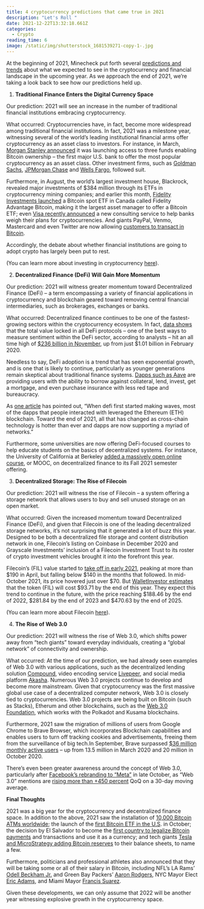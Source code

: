 ```yaml
---
title: 4 cryptocurrency predictions that came true in 2021
description: "Let's Roll "
date: 2021-12-22T13:32:18.661Z
categories:
  - Crypto
reading_time: 6
image: /static/img/shutterstock_1681539271-copy-1-.jpg
---
```

At the beginning of 2021, Minecheck put forth several [predictions and trends](https://www.minecheck.com/posts/minecheck%E2%80%99s-predictions-and-trends-for-2021/) about what we expected to see in the cryptocurrency and financial landscape in the upcoming year. As we approach the end of 2021, we’re taking a look back to see how our predictions held up. 



1. **Traditional Finance Enters the Digital Currency Space**



Our prediction: 2021 will see an increase in the number of traditional financial institutions embracing cryptocurrency. 



What occurred: Cryptocurrencies have, in fact, become more widespread among traditional financial institutions. In fact, 2021 was a milestone year, witnessing several of the world’s leading institutional financial arms offer cryptocurrency as an asset class to investors. For instance, in March, [Morgan Stanley announced](https://www.cnbc.com/2021/03/17/bitcoin-morgan-stanley-is-the-first-big-us-bank-to-offer-wealthy-clients-access-to-bitcoin-funds.html) it was launching access to three funds enabling Bitcoin ownership – the first major U.S. bank to offer the most popular cryptocurrency as an asset class. Other investment firms, such as [Goldman Sachs](https://www.reuters.com/business/finance/goldman-sachs-offers-bitcoin-derivatives-investors-bloomberg-news-2021-05-06/), [JPMorgan Chase](https://www.forbes.com/sites/emilymason/2021/07/22/bitcoin-about-face-jpmorgan-opens-crypto-trading-to-all-clients/?sh=21f6ddc544a5) and [Wells Fargo](https://www.businesswire.com/news/home/20211005005811/en/U.S.-Bank-announces-new-cryptocurrency-custody-services-for-institutional-investment-managers), followed suit. 



Furthermore, in August, the world’s largest investment house, Blackrock, revealed major investments of $384 million through its ETFs in cryptocurrency mining companies; and earlier this month, [Fidelity Investments launched](https://www.cityam.com/crypto-investment-product-offerings-grow-as-regulators-expect-crypto-market-consolidation/) a Bitcoin spot ETF in Canada called Fidelity Advantage Bitcoin, making it the largest asset manager to offer a Bitcoin ETF; even [Visa recently announced](https://uk.news.yahoo.com/visa-to-open-crypto-consulting-service-for-banks-144506706.html) a new consulting service to help banks weigh their plans for cryptocurrencies. And giants PayPal, Venmo, Mastercard and even Twitter are now allowing [customers to transact in Bitcoin](https://www.cnn.com/2021/04/20/investing/venmo-cryptocurrency/index.html).



Accordingly, the debate about whether financial institutions are going to adopt crypto has largely been put to rest. 



(You can learn more about investing in cryptocurrency [here](https://www.minecheck.com/posts/investing-in-cryptocurrency-part-1/)).



2. **Decentralized Finance (DeFi) Will Gain More Momentum**



Our prediction: 2021 will witness greater momentum toward Decentralized Finance (DeFi) – a term encompassing a variety of financial applications in cryptocurrency and blockchain geared toward removing central financial intermediaries, such as brokerages, exchanges or banks.



What occurred: Decentralized finance continues to be one of the fastest-growing sectors within the cryptocurrency ecosystem. In fact, [data shows](https://elevenews.com/2021/09/02/defi-literacy-universities-embrace-decentralized-finance-education/) that the total value locked in all DeFi protocols – one of the best ways to measure sentiment within the DeFi sector, according to analysts – hit an all time high of [$236 billion in November](https://menafn.com/1103084193/DeFi-Total-Value-Locked-Hits-All-Time-High-of-236-Billion), up from just $1.01 billion in February 2020.



Needless to say, DeFi adoption is a trend that has seen exponential growth, and is one that is likely to continue, particularly as younger generations remain skeptical about traditional finance systems. [Dapps such as Aave](https://aave.com/) are providing users with the ability to borrow against collateral, lend, invest, get a mortgage, and even purchase insurance with less red tape and bureaucracy. 



As [one article](https://news.bitcoin.com/while-the-value-locked-in-defi-soars-dozens-of-dapps-leverage-cross-chain-support/) has pointed out, “When defi first started making waves, most of the dapps that people interacted with leveraged the Ethereum (ETH) blockchain. Toward the end of 2021, all that has changed as cross-chain technology is hotter than ever and dapps are now supporting a myriad of networks.” 



Furthermore, some universities are now offering DeFi-focused courses to help educate students on the basics of decentralized systems. For instance, the University of California at Berkeley [added a massively open online course](https://www.zcens.com/2021/12/defi-literacy-universities-embrace.html), or MOOC, on decentralized finance to its Fall 2021 semester offering.



3. **Decentralized Storage: The Rise of Filecoin** 



Our prediction: 2021 will witness the rise of Filecoin – a system offering a storage network that allows users to buy and sell unused storage on an open market.



What occurred: Given the increased momentum toward Decentralized Finance (DeFi), and given that Filecoin is one of the leading decentralized storage networks, it’s not surprising that it generated a lot of buzz this year. Designed to be both a decentralized file storage and content distribution network in one, Filecoin’s listing on Coinbase in December 2020 and Grayscale Investments’ inclusion of a Filecoin Investment Trust to its roster of crypto investment vehicles brought it into the forefront this year. 



Filecoin’s (FIL) value started to [take off in early 2021](https://www.msn.com/en-us/money/savingandinvesting/what-is-filecoin-fil-how-to-buy-fil/ar-AAQGH5F?ocid=BingNewsSearch), peaking at more than $190 in April, but falling below $140 in the months that followed. In mid-October 2021, its price hovered just over $70. But [WalletInvestor estimates](https://stormgain.com/blog/filecoin-fil-price-prediction#nav_head_10) that the token (FIL) will cost $93.71 by the end of this year. They expect this trend to continue in the future, with the price reaching $188.46 by the end of 2022, $281.84 by the end of 2023 and $470.63 by the end of 2025.



(You can learn more about Filecoin [here](https://www.minecheck.com/posts/filecoin-why-it%E2%80%99s-unique-and-why-it-matters/)).



4. **The Rise of Web 3.0** 



Our prediction: 2021 will witness the rise of Web 3.0, which shifts power away from “tech giants” toward everyday individuals, creating a “global network” of connectivity and ownership.



What occurred: At the time of our prediction, we had already seen examples of Web 3.0 with various applications, such as the decentralized lending solution [Compound](https://compound.finance/), video encoding service [Livepeer](https://livepeer.org/), and social media platform [Akasha](https://akasha.world/). Numerous Web 3.0 projects continue to develop and become more mainstream. Given that cryptocurrency was the first massive global use case of a decentralized computer network, Web 3.0 is closely tied to cryptocurrencies. Web 3.0 projects are being built on Bitcoin (such as Stacks), Etherum and other blockchains, such as the [Web 3.0 Foundation](https://web3.foundation/), which works with the Polkadot and Kusama blockchains. 



Furthermore, 2021 saw the migration of millions of users from Google Chrome to Brave Browser, which incorporates Blockchain capabilities and enables users to turn off tracking cookies and advertisements, freeing them from the surveillance of big tech.In September, Brave surpassed [$36 million monthly active users](https://brave.com/36m-mau/) – up from 13.5 million in March 2020 and 20 million in October 2020. 



There’s even been greater awareness around the concept of Web 3.0, particularly after [Facebook’s rebranding to “Meta”](https://www.cnbc.com/2021/10/28/facebook-changes-company-name-to-meta.html) in late October, as “Web 3.0” mentions are [rising more than +450 percent](https://home.likefolio.com/web-3-0-is-here-to-stay/) QoQ on a 30-day moving average. 



**Final Thoughts**



2021 was a big year for the cryptocurrency and decentralized finance space. In addition to the above, 2021 saw the installation of [10,000 Bitcoin ATMs worldwide](https://www.analyticsinsight.net/over-10000-bitcoin-atms-installed-globally-in-2021-as-demand-for-crypto-surges/); the launch of the [first Bitcoin ETF in the U.S](https://www.cnbc.com/2021/10/18/first-bitcoin-futures-etf-starts-trading-tuesday-what-to-know-.html). in October; the decision by El Salvador to become the [first country to legalize Bitcoin payments](https://www.cnbc.com/2021/06/05/el-salvador-becomes-the-first-country-to-adopt-bitcoin-as-legal-tender-.html) and transactions and use it as a currency; and tech giants [Tesla and MicroStrategy adding Bitcoin reserves](https://www.msn.com/en-us/money/other/companies-with-the-most-bitcoin-on-their-balance-sheets/ar-AANORn5) to their balance sheets, to name a few.



Furthermore, politicians and professional athletes also announced that they will be taking some or all of their salary in Bitcoin, including NFL’s LA Rams’ [Odell Beckham Jr.](https://thehill.com/blogs/in-the-know/in-the-know/582978-odell-beckham-jr-taking-salary-in-bitcoin-giving-away-1m-in) and Green Bay Packers’ [Aaron Rodgers](https://www.packernet.com/blog/2021/11/28/aaron-rodgers-taking-part-of-his-2021-salary-in-bitcoin/), NYC Mayor Elect [Eric Adams](https://www.cnbc.com/2021/11/04/new-york-mayor-elect-eric-adams-to-take-first-3-paychecks-in-bitcoin.html), and Miami Mayor [Francis Suarez](https://bitcoinmagazine.com/business/miami-mayor-to-take-his-entire-salary-in-bitcoin).



Given these developments, we can only assume that 2022 will be another year witnessing explosive growth in the cryptocurrency space.